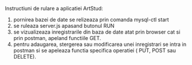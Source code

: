 Instructiuni de rulare a aplicatiei ArtStud:

1. pornirea bazei de date se relizeaza prin comanda mysql-ctl start
2. se ruleaza server.js apasand butonul RUN
3. se vizualizeaza inregistrarile din baza de date atat prin browser cat si prin postman, apeland functiile GET.
4. pentru adaugarea, stergerea sau modificarea unei inregistrari se intra in postman si se apeleaza functia specifica operatiei ( PUT, POST sau DELETE).
